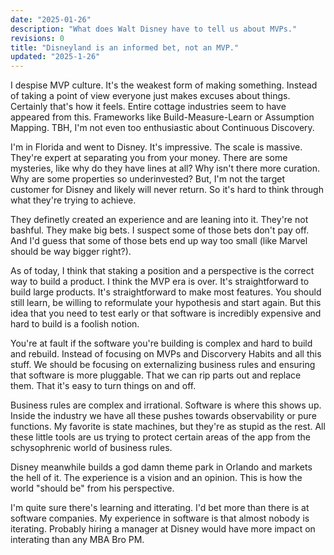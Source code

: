 ```yaml
---
date: "2025-01-26"
description: "What does Walt Disney have to tell us about MVPs."
revisions: 0
title: "Disneyland is an informed bet, not an MVP."
updated: "2025-1-26"
---
```


I despise MVP culture. It's the weakest form of making something. Instead of taking a point of view everyone just makes excuses about things. Certainly that's how it feels. Entire cottage industries seem to have appeared from this. Frameworks like Build-Measure-Learn or Assumption Mapping. TBH, I'm not even too enthusiastic about Continuous Discovery.

I'm in Florida and went to Disney. It's impressive. The scale is massive. They're expert at separating you from your money. There are some mysteries, like why do they have lines at all? Why isn't there more curation. Why are some properties so underinvested? But, I'm not the target customer for Disney and likely will never return. So it's hard to think through what they're trying to achieve.

They definetly created an experience and are leaning into it. They're not bashful. They make big bets. I suspect some of those bets don't pay off. And I'd guess that some of those bets end up way too small (like Marvel should be way bigger right?).

As of today, I think that staking a position and a perspective is the correct way to build a product. I think the MVP era is over. It's straightforward to build large products. It's straightforward to make most features. You should still learn, be willing to reformulate your hypothesis and start again. But this idea that you need to test early or that software is incredibly expensive and hard to build is a foolish notion.

You're at fault if the software you're building is complex and hard to build and rebuild. Instead of focusing on MVPs and Discorvery Habits and all this stuff. We should be focusing on externalizing business rules and ensuring that software is more pluggable. That we can rip parts out and replace them. That it's easy to turn things on and off.

Business rules are complex and irrational. Software is where this shows up. Inside the industry we have all these pushes towards observability or pure functions. My favorite is state machines, but they're as stupid as the rest. All these little tools are us trying to protect certain areas of the app from the schysophrenic world of business rules.

Disney meanwhile builds a god damn theme park in Orlando and markets the hell of it. The experience is a vision and an opinion. This is how the world "should be" from his perspective.

I'm quite sure there's learning and itterating. I'd bet more than there is at software companies. My experience in software is that almost nobody is iterating. Probably hiring a manager at Disney would have more impact on interating than any MBA Bro PM.
